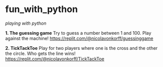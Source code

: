 # fun_with_python
*playing with python*

**1. The guessing game** 
Try to guess a number between 1 and 100. Play against the machine!
https://replit.com/@nicolavonkorff/guessinggame

**2. TickTackToe**
Play for two players where one is the cross and the other the circle. Who gets the line wins!
https://replit.com/@nicolavonkorff/TickTackToe

